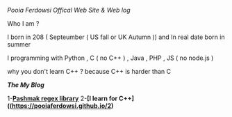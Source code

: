 *Pooia Ferdowsi Offical Web Site & Web log*

Who I am ?

I born in 208 ( Septeumber ( US fall or UK Autumn )) and In real date born in summer 

I programming with Python , C ( no C++ ) , Java , PHP , JS ( no node.js )

why you don't learn C++ ? because C++ is harder than C 

***The My Blog***

1-**[Pashmak regex library](https://pooiaferdowsi.github.io/1)**
2-**[I learn for C++]((https://pooiaferdowsi.github.io/2)**
